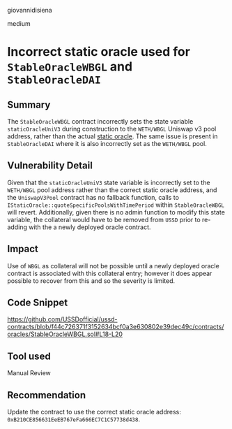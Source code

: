 giovannidisiena

medium

# Incorrect static oracle used for `StableOracleWBGL` and `StableOracleDAI`

## Summary
The `StableOracleWBGL` contract incorrectly sets the state variable `staticOracleUniV3` during construction to the `WETH/WBGL` Uniswap v3 pool address, rather than the actual [static oracle](https://etherscan.io/address/0xB210CE856631EeEB767eFa666EC7C1C57738d438#code). The same issue is present in `StableOracleDAI` where it is also incorrectly set as the `WETH/WBGL` pool.

## Vulnerability Detail
Given that the `staticOracleUniV3` state variable is incorrectly set to the `WETH/WBGL` pool address rather than the correct static oracle address, and the `UniswapV3Pool` contract has no fallback function, calls to `IStaticOracle::quoteSpecificPoolsWithTimePeriod` within `StableOracleWBGL` will revert. Additionally, given there is no admin function to modify this state variable, the collateral would have to be removed from `USSD` prior to re-adding with the a newly deployed oracle contract.

## Impact
Use of `WBGL` as collateral will not be possible until a newly deployed oracle contract is associated with this collateral entry; however it does appear possible to recover from this and so the severity is limited.

## Code Snippet
https://github.com/USSDofficial/ussd-contracts/blob/f44c726371f3152634bcf0a3e630802e39dec49c/contracts/oracles/StableOracleWBGL.sol#L18-L20

## Tool used

Manual Review

## Recommendation
Update the contract to use the correct static oracle address: `0xB210CE856631EeEB767eFa666EC7C1C57738d438`.
